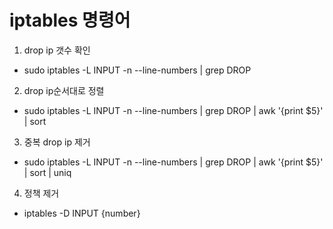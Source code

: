# iptables 명령어

1. drop ip 갯수 확인
- sudo iptables -L INPUT -n --line-numbers | grep DROP

2. drop ip순서대로 정렬
- sudo iptables -L INPUT -n --line-numbers | grep DROP | awk '{print $5}' | sort

3. 중복 drop ip 제거
- sudo iptables -L INPUT -n --line-numbers | grep DROP | awk '{print $5}' | sort | uniq

4. 정책 제거 
- iptables -D INPUT {number}